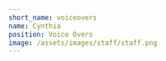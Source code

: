 ```yaml
---
short_name: voiceovers
name: Cynthia
position: Voice Overs
image: /assets/images/staff/staff.png
---
```


